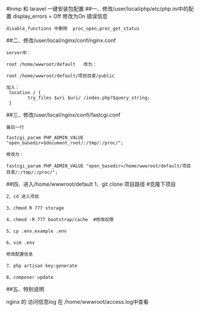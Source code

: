 #lnmp 和 laravel 一键安装包配置
##一、修改/user/local/php/etc/php.ini中的配置
	display_errors = Off 修改为On  错误信息
    
    disable_functions 中删除  proc_open,proc_get_status
##二、修改/user/local/nginx/conf/nginx.conf
	
	server中：

	root /home/wwwroot/default   改为：
	
	root /home/wwwroot/default/项目目录/public

	加入：
	 location / {
            try_files $uri $uri/ /index.php?$query_string;
     }

##三、修改/user/local/nginx/confi/fastcgi.conf
	
	最后一行

	fastcgi_param PHP_ADMIN_VALUE "open_basedir=$document_root/:/tmp/:/proc/";	
	
	修改为：
	
	fastcgi_param PHP_ADMIN_VALUE "open_basedir=/home/wwwroot/default/项目目录/:/tmp/:/proc/";

##四、进入/home/wwwroot/default
	1、git clone 项目路径   #克隆下项目
	
	2、cd 进入项目

	3、chmod R 777 storage

	4、chmod -R 777 bootstrap/cache  #修改权限

	5、cp .env.example .env

	6、vim .env

	修改配置信息

	7、php artisan key:generate

	8、composer update

##五、特别说明

   nginx 的 访问信息log 在 /home/wwwroot/access.log中查看